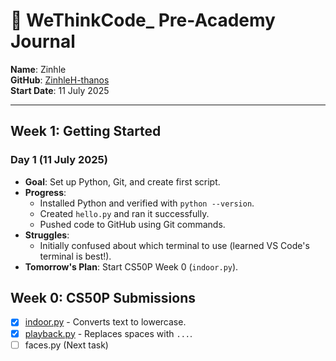 # 🌱 WeThinkCode_ Pre-Academy Journal  
**Name**: Zinhle  
**GitHub**: [ZinhleH-thanos](https://github.com/ZinhleH-thanos)  
**Start Date**: 11 July 2025  

---

## Week 1: Getting Started  
### Day 1 (11 July 2025)  
- **Goal**: Set up Python, Git, and create first script.  
- **Progress**:  
  - Installed Python and verified with `python --version`.  
  - Created `hello.py` and ran it successfully.  
  - Pushed code to GitHub using Git commands.  
- **Struggles**:  
  - Initially confused about which terminal to use (learned VS Code's terminal is best!).  
- **Tomorrow's Plan**: Start CS50P Week 0 (`indoor.py`).  

## Week 0: CS50P Submissions  
- [x] [indoor.py](Week0/indoor.py) - Converts text to lowercase.  
- [x] [playback.py](Week0/playback.py) - Replaces spaces with `...`.  
- [ ] faces.py (Next task)  

